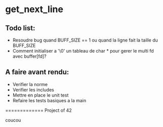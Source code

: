 get_next_line
=============

Todo list:
----------
- Resoudre bug quand BUFF_SIZE == 1 ou quand la ligne fait la taille du BUFF_SIZE
- Comment initialiser a '\0' un tableau de char * pour gerer le multi fd avec buffer[fd]?

A faire avant rendu:
--------------------
- Verifier la norme
- Verifier les includes
- Mettre en place le unit test
- Refaire les tests basiques a la main

=============
Project of 42

coucou
